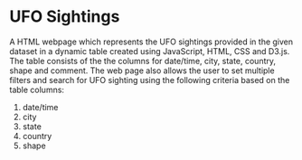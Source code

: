 # UFO Sightings

A HTML webpage which represents the UFO sightings provided in the given dataset in a dynamic table created using JavaScript, HTML, CSS and D3.js. The table consists of the the columns for date/time, city, state, country, shape and comment. The web page also allows the user to set multiple filters and search for UFO sighting using the following criteria based on the table columns: 


1. date/time
2. city
3. state
4. country
5. shape

